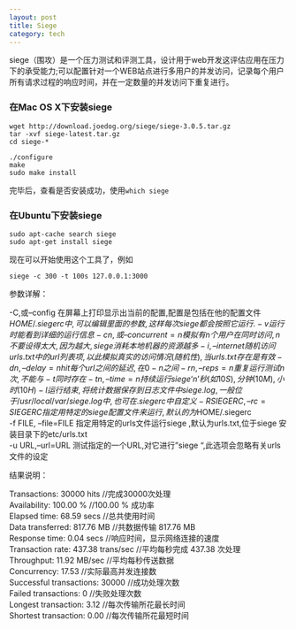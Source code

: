 ```yaml
---
layout: post
title: Siege
category: tech
---
```

siege（围攻）是一个压力测试和评测工具，设计用于web开发这评估应用在压力下的承受能力;可以配置针对一个WEB站点进行多用户的并发访问，记录每个用户所有请求过程的响应时间，并在一定数量的并发访问下重复进行。

### 在Mac OS X下安装siege

```
wget http://download.joedog.org/siege/siege-3.0.5.tar.gz
tar -xvf siege-latest.tar.gz
cd siege-*

./configure
make
sudo make install
```

完毕后，查看是否安装成功，使用`which siege`

### 在Ubuntu下安装siege

```
sudo apt-cache search siege
sudo apt-get install siege 
```

现在可以开始使用这个工具了，例如

```
siege -c 300 -t 100s 127.0.0.1:3000
```

参数详解：

-C,或–config 在屏幕上打印显示出当前的配置,配置是包括在他的配置文件$HOME/.siegerc中,可以编辑里面的参数,这样每次siege 都会按照它运行.  
-v 运行时能看到详细的运行信息  
-c n,或–concurrent=n 模拟有n个用户在同时访问,n不要设得太大,因为越大,siege 消耗本地机器的资源越多  
-i,–internet 随机访问urls.txt中的url列表项,以此模拟真实的访问情况(随机性),当urls.txt存在是有效  
-d n,–delay=n hit每个url之间的延迟,在0-n之间  
-r n,–reps=n 重复运行测试n次,不能与 -t同时存在  
-t n,–time=n 持续运行siege ‘n’秒(如10S),分钟(10M),小时(10H)  
-l 运行结束,将统计数据保存到日志文件中siege .log,一般位于/usr/local/var/siege .log中,也可在.siegerc中自定义  
-R SIEGERC,–rc=SIEGERC 指定用特定的siege 配置文件来运行,默认的为$HOME/.siegerc  
-f FILE, –file=FILE 指定用特定的urls文件运行siege ,默认为urls.txt,位于siege 安装目录下的etc/urls.txt  
-u URL,–url=URL 测试指定的一个URL,对它进行”siege “,此选项会忽略有关urls文件的设定  

结果说明：

Transactions: 30000 hits //完成30000次处理  
Availability: 100.00 % //100.00 % 成功率  
Elapsed time: 68.59 secs //总共使用时间  
Data transferred: 817.76 MB //共数据传输 817.76 MB  
Response time: 0.04 secs //响应时间，显示网络连接的速度  
Transaction rate: 437.38 trans/sec //平均每秒完成 437.38 次处理  
Throughput: 11.92 MB/sec //平均每秒传送数据  
Concurrency: 17.53 //实际最高并发连接数  
Successful transactions: 30000 //成功处理次数  
Failed transactions: 0 //失败处理次数  
Longest transaction: 3.12 //每次传输所花最长时间  
Shortest transaction: 0.00 //每次传输所花最短时间  